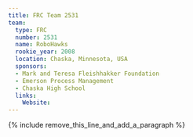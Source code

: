 ```yaml
---
title: FRC Team 2531
team:
  type: FRC
  number: 2531
  name: RoboHawks
  rookie_year: 2008
  location: Chaska, Minnesota, USA
  sponsors:
  - Mark and Teresa Fleishhakker Foundation
  - Emerson Process Management
  - Chaska High School
  links:
    Website:
---
```


{% include remove_this_line_and_add_a_paragraph %}